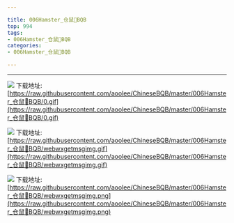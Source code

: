 ```yaml
---

title: 006Hamster_仓鼠🐹BQB
top: 994
tags:
- 006Hamster_仓鼠🐹BQB
categories:
- 006Hamster_仓鼠🐹BQB

---
```

                    
------
                   
<!-- more -->

![](https://raw.githubusercontent.com/aoolee/ChineseBQB/master/006Hamster_仓鼠🐹BQB/0.gif)
下载地址:[https://raw.githubusercontent.com/aoolee/ChineseBQB/master/006Hamster_仓鼠🐹BQB/0.gif](https://raw.githubusercontent.com/aoolee/ChineseBQB/master/006Hamster_仓鼠🐹BQB/0.gif)

![](https://raw.githubusercontent.com/aoolee/ChineseBQB/master/006Hamster_仓鼠🐹BQB/webwxgetmsgimg.gif)
下载地址:[https://raw.githubusercontent.com/aoolee/ChineseBQB/master/006Hamster_仓鼠🐹BQB/webwxgetmsgimg.gif](https://raw.githubusercontent.com/aoolee/ChineseBQB/master/006Hamster_仓鼠🐹BQB/webwxgetmsgimg.gif)

![](https://raw.githubusercontent.com/aoolee/ChineseBQB/master/006Hamster_仓鼠🐹BQB/webwxgetmsgimg.png)
下载地址:[https://raw.githubusercontent.com/aoolee/ChineseBQB/master/006Hamster_仓鼠🐹BQB/webwxgetmsgimg.png](https://raw.githubusercontent.com/aoolee/ChineseBQB/master/006Hamster_仓鼠🐹BQB/webwxgetmsgimg.png)

